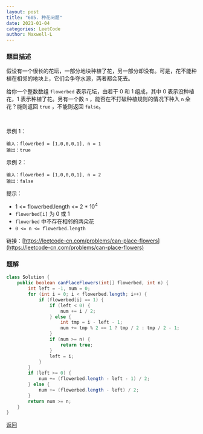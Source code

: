 ```yaml
---
layout: post
title: "605. 种花问题"
date: 2021-01-04
categories: LeetCode
author: Maxwell-L
---
```


### **题目描述**
假设有一个很长的花坛，一部分地块种植了花，另一部分却没有。可是，花不能种植在相邻的地块上，它们会争夺水源，两者都会死去。

给你一个整数数组 `flowerbed` 表示花坛，由若干 0 和 1 组成，其中 0 表示没种植花，1 表示种植了花。另有一个数 `n` ，能否在不打破种植规则的情况下种入 `n` 朵花？能则返回 `true` ，不能则返回 `false`。

 

示例 1：
```
输入：flowerbed = [1,0,0,0,1], n = 1
输出：true
```
示例 2：
```
输入：flowerbed = [1,0,0,0,1], n = 2
输出：false
```

提示：
* 1 <= flowerbed.length <= 2 * 10<sup>4</sup>
* `flowerbed[i]` 为 0 或 1
* `flowerbed` 中不存在相邻的两朵花
* `0 <= n <= flowerbed.length`


链接：[https://leetcode-cn.com/problems/can-place-flowers](https://leetcode-cn.com/problems/can-place-flowers)

### **题解**
``` java
class Solution {
    public boolean canPlaceFlowers(int[] flowerbed, int n) {
        int left = -1, num = 0;
        for (int i = 0; i < flowerbed.length; i++) {
            if (flowerbed[i] == 1) {
                if (left < 0) {
                    num += i / 2;
                } else {
                    int tmp = i - left - 1;
                    num += tmp % 2 == 1 ? tmp / 2 : tmp / 2 - 1;
                }
                if (num >= n) {
                    return true;
                }
                left = i;
            }
        }
        if (left >= 0) {
            num += (flowerbed.length - left - 1) / 2;
        } else {
            num += (flowerbed.length - left) / 2;
        }
        return num >= n;
    }
}
```

[返回](https://maxwell-blog.cn/leetcode/2020/10/08/leetcode.html)